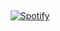 &nbsp;<div align="center">
    [![Spotify](https://spotify-ruby-tau.vercel./api/spotify)](https://open.spotify.com/user/31rzh7lcqbcfeulf7l2bheedtg7i)

   
</div> 
